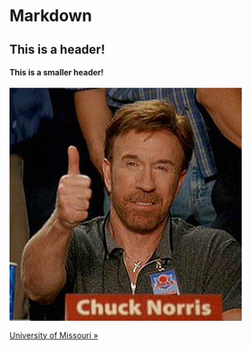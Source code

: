 # Markdown

<h2>This is a header!</h2>

<h4>This is a smaller header!</h4>

<img src="iu.jpg">

<a target="_blank" href="http://www.missouri.edu">University of Missouri &raquo;
